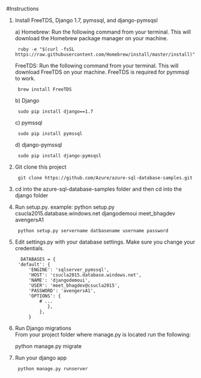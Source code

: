 #Instructions


1. Install FreeTDS, Django 1.7, pymssql, and django-pymsqsl

	a) Homebrew: Run the following command from your terminal. This will download the Homebrew package manager on your machine.

        ruby -e "$(curl -fsSL https://raw.githubusercontent.com/Homebrew/install/master/install)"

	FreeTDS: Run the following command from your terminal. This will download FreeTDS on your 	machine. FreeTDS is required for pymmsql to work.

        brew install FreeTDS
        
	b) Django

        sudo pip install django==1.7

	c) pymssql

        sudo pip install pymssql

	d) django-pymssql

        sudo pip install django-pymsqsl	


2. Git clone this project


        git clone https://github.com/Azure/azure-sql-database-samples.git


3. cd into the azure-sql-database-samples folder and then cd into the django folder


4. Run setup.py. example: python setup.py csucla2015.database.windows.net djangodemoui meet_bhagdev avengersA1


        python setup.py servername datbasename username password
        
        
   
5. Edit settings.py with your database settings. Make sure you change your credentials.
        
        
         DATABASES = {
	    'default': {
	        'ENGINE': 'sqlserver_pymssql',
	        'HOST': 'csucla2015.database.windows.net',
	        'NAME': 'djangodemoui',
	        'USER': 'meet_bhagdev@csucla2015',
	        'PASSWORD': 'avengersA1',
	        'OPTIONS': {
	            # ...
        		   },
	    		},
		    }


6. Run Django migrations
<br>From your project folder where manage.py is located run the following:

	python manage.py migrate

7. Run your django app

        python manage.py runserver

